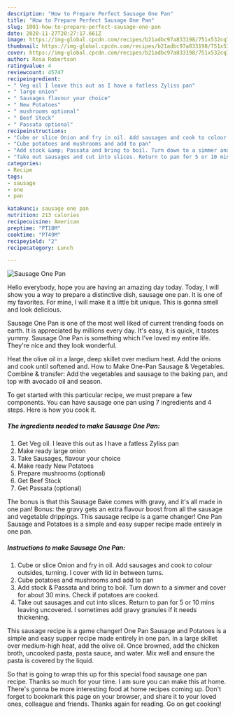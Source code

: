 ```yaml
---
description: "How to Prepare Perfect Sausage One Pan"
title: "How to Prepare Perfect Sausage One Pan"
slug: 1001-how-to-prepare-perfect-sausage-one-pan
date: 2020-11-27T20:27:17.661Z
image: https://img-global.cpcdn.com/recipes/b21adbc97a833198/751x532cq70/sausage-one-pan-recipe-main-photo.jpg
thumbnail: https://img-global.cpcdn.com/recipes/b21adbc97a833198/751x532cq70/sausage-one-pan-recipe-main-photo.jpg
cover: https://img-global.cpcdn.com/recipes/b21adbc97a833198/751x532cq70/sausage-one-pan-recipe-main-photo.jpg
author: Rosa Robertson
ratingvalue: 4
reviewcount: 45747
recipeingredient:
- " Veg oil I leave this out as I have a fatless Zyliss pan"
- " large onion"
- " Sausages flavour your choice"
- " New Potatoes"
- " mushrooms optional"
- " Beef Stock"
- " Passata optional"
recipeinstructions:
- "Cube or slice Onion and fry in oil. Add sausages and cook to colour outsides, turning. I cover with lid in between turns."
- "Cube potatoes and mushrooms and add to pan"
- "Add stock &amp; Passata and bring to boil. Turn down to a simmer and cover for about 30 mins. Check if potatoes are cooked."
- "Take out sausages and cut into slices. Return to pan for 5 or 10 mins leaving uncovered. I sometimes add gravy granules if it needs thickening."
categories:
- Recipe
tags:
- sausage
- one
- pan

katakunci: sausage one pan 
nutrition: 213 calories
recipecuisine: American
preptime: "PT18M"
cooktime: "PT49M"
recipeyield: "2"
recipecategory: Lunch

---
```



![Sausage One Pan](https://img-global.cpcdn.com/recipes/b21adbc97a833198/751x532cq70/sausage-one-pan-recipe-main-photo.jpg)

Hello everybody, hope you are having an amazing day today. Today, I will show you a way to prepare a distinctive dish, sausage one pan. It is one of my favorites. For mine, I will make it a little bit unique. This is gonna smell and look delicious.

Sausage One Pan is one of the most well liked of current trending foods on earth. It is appreciated by millions every day. It's easy, it is quick, it tastes yummy. Sausage One Pan is something which I've loved my entire life. They're nice and they look wonderful.

Heat the olive oil in a large, deep skillet over medium heat. Add the onions and cook until softened and. How to Make One-Pan Sausage &amp; Vegetables. Combine &amp; transfer: Add the vegetables and sausage to the baking pan, and top with avocado oil and season.


To get started with this particular recipe, we must prepare a few components. You can have sausage one pan using 7 ingredients and 4 steps. Here is how you cook it.

<!--inarticleads1-->

##### The ingredients needed to make Sausage One Pan:

1. Get  Veg oil. I leave this out as I have a fatless Zyliss pan
1. Make ready  large onion
1. Take  Sausages, flavour your choice
1. Make ready  New Potatoes
1. Prepare  mushrooms (optional)
1. Get  Beef Stock
1. Get  Passata (optional)


The bonus is that this Sausage Bake comes with gravy, and it&#39;s all made in one pan! Bonus: the gravy gets an extra flavour boost from all the sausage and vegetable drippings. This sausage recipe is a game changer! One Pan Sausage and Potatoes is a simple and easy supper recipe made entirely in one pan. 

<!--inarticleads2-->

##### Instructions to make Sausage One Pan:

1. Cube or slice Onion and fry in oil. Add sausages and cook to colour outsides, turning. I cover with lid in between turns.
1. Cube potatoes and mushrooms and add to pan
1. Add stock &amp; Passata and bring to boil. Turn down to a simmer and cover for about 30 mins. Check if potatoes are cooked.
1. Take out sausages and cut into slices. Return to pan for 5 or 10 mins leaving uncovered. I sometimes add gravy granules if it needs thickening.


This sausage recipe is a game changer! One Pan Sausage and Potatoes is a simple and easy supper recipe made entirely in one pan. In a large skillet over medium-high heat, add the olive oil. Once browned, add the chicken broth, uncooked pasta, pasta sauce, and water. Mix well and ensure the pasta is covered by the liquid. 

So that is going to wrap this up for this special food sausage one pan recipe. Thanks so much for your time. I am sure you can make this at home. There's gonna be more interesting food at home recipes coming up. Don't forget to bookmark this page on your browser, and share it to your loved ones, colleague and friends. Thanks again for reading. Go on get cooking!
